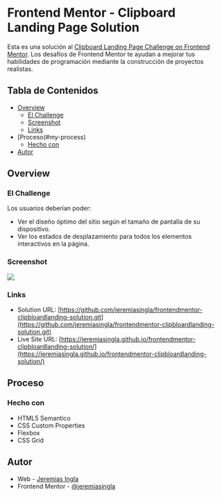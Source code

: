 # Frontend Mentor - Clipboard Landing Page Solution

Esta es una solución al [Clipboard Landing Page Challenge on Frontend Mentor](https://www.frontendmentor.io/challenges/clipboard-landing-page-5cc9bccd6c4c91111378ecb9). Los desafíos de Frontend Mentor te ayudan a mejorar tus habilidades de programación mediante la construcción de proyectos realistas.

## Tabla de Contenidos

- [Overview](#overview)
  - [El Challenge](#the-challenge)
  - [Screenshot](#screenshot)
  - [Links](#links)
- [Proceso(#my-process)
  - [Hecho con](#built-with)
- [Autor](#autor)

## Overview

### El Challenge

Los usuarios deberían poder:

- Ver el diseño óptimo del sitio según el tamaño de pantalla de su dispositivo.
- Ver los estados de desplazamiento para todos los elementos interactivos en la página.

### Screenshot

![](./screenshot.jpg)

### Links

- Solution URL: [https://github.com/jeremiasingla/frontendmentor-clipbloardlanding-solution.git](https://github.com/jeremiasingla/frontendmentor-clipbloardlanding-solution.git)
- Live Site URL: [https://jeremiasingla.github.io/frontendmentor-clipbloardlanding-solution/](https://jeremiasingla.github.io/frontendmentor-clipbloardlanding-solution/)

## Proceso

### Hecho con

- HTML5 Semantico
- CSS Custom Properties
- Flexbox
- CSS Grid

## Autor

- Web - [Jeremias Ingla](https://github.com/jeremiasingla/)
- Frontend Mentor - [@jeremiasingla](https://www.frontendmentor.io/profile/jeremiasingla)
